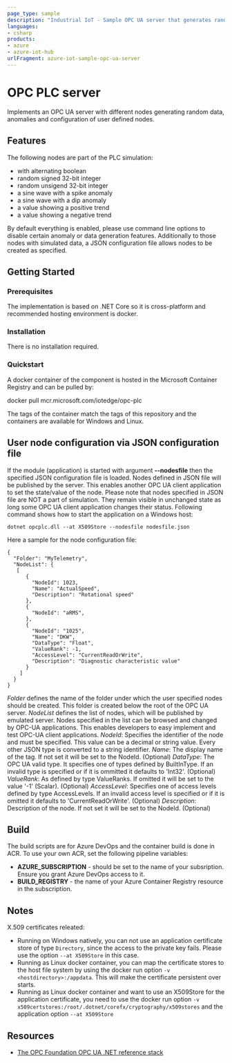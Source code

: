 ```yaml
---
page_type: sample
description: "Industrial IoT - Sample OPC UA server that generates random data and anomalies."
languages:
- csharp
products:
- azure
- azure-iot-hub
urlFragment: azure-iot-sample-opc-ua-server
---
```



# OPC PLC server
Implements an OPC UA server with different nodes generating random data, anomalies and configuration of user defined nodes.

## Features
The following nodes are part of the PLC simulation:
- with alternating boolean
- random signed 32-bit integer
- random unsigend 32-bit integer
- a sine wave with a spike anomaly
- a sine wave with a dip anomaly
- a value showing a positive trend
- a value showing a negative trend

By default everything is enabled, please use command line options to disable certain anomaly or data generation features.
Additionally to those nodes with simulated data, a JSON configuration file allows nodes to be created as specified.

## Getting Started

### Prerequisites

The implementation is based on .NET Core so it is cross-platform and recommended hosting environment is docker.

### Installation

There is no installation required.

### Quickstart

A docker container of the component is hosted in the Microsoft Container Registry and can be pulled by:

docker pull mcr.microsoft.com/iotedge/opc-plc

The tags of the container match the tags of this repository and the containers are available for Windows and Linux. 

## User node configuration via JSON configuration file
If the module (application) is started with argument **--nodesfile** then the specified JSON configuration file is loaded.
Nodes defined in JSON file will be published by the server. This enables another OPC UA client application to set the state/value of the node. Please note that nodes specified in JSON file are NOT a part of simulation. They remain visible in unchanged state as long some OPC UA client application changes their status.
Following command shows how to start the application on a Windows host:
~~~
dotnet opcplc.dll --at X509Store --nodesfile nodesfile.json
~~~
Here a sample for the node configuration file:
~~~
{
  "Folder": "MyTelemetry",
  "NodeList": {
   [
      {
        "NodeId": 1023,
        "Name": "ActualSpeed",
        "Description": "Rotational speed"
      },
      {
        "NodeId": "aRMS",
      },
      {
        "NodeId": "1025",
        "Name": "DKW",
        "DataType": "Float",
        "ValueRank": -1,
        "AccessLevel": "CurrentReadOrWrite",
        "Description": "Diagnostic characteristic value"
      }
    ]
  }
}
~~~
*Folder* defines the name of the folder under which the user specified nodes should be created. This folder is created below the root of the OPC UA server.
*NodeList* defines the list of nodes, which will be published by emulated server. Nodes specified in the list can be browsed and changed by OPC-UA applications. This enables developers to easy implement and test OPC-UA client applications.
*NodeId*: Specifies the identifier of the node and must be specified. This value can be a decimal or string value. Every other JSON type is converted to a string identifier.
*Name*: The display name of the tag. If not set it will be set to the NodeId. (Optional)
*DataType*: The OPC UA valid type. It specifies one of types defined by BuiltInType. If an invalid type is specified or if it is ommitted it defaults to 'Int32'. (Optional)
*ValueRank*: As defined by type ValueRanks. If omitted it will be set to the value '-1' (Scalar). (Optional)
*AccessLevel*: Specifies one of access levels defined by type AccessLevels. If an invalid access level is specified or if it is omitted it defaults to 'CurrentReadOrWrite'. (Optional)
*Description*: Description of the node.  If not set it will be set to the NodeId. (Optional)

## Build

The build scripts are for Azure DevOps and the container build is done in ACR. To use your own ACR, set the following pipeline variables:

- **AZURE_SUBSCRIPTION** - should be set to the name of your subsription. Ensure you grant Azure DevOps access to it.
- **BUILD_REGISTRY** - the name of your Azure Container Registry resource in the subscription.

## Notes

X.509 certificates releated:

* Running on Windows natively, you can not use an application certificate store of type `Directory`, since the access to the private key fails. Please use the option `--at X509Store` in this case.
* Running as Linux docker container, you can map the certificate stores to the host file system by using the docker run option `-v <hostdirectory>:/appdata`. This will make the certificate persistent over starts.
* Running as Linux docker container and want to use an X509Store for the application certificate, you need to use the docker run option `-v x509certstores:/root/.dotnet/corefx/cryptography/x509stores` and the application option `--at X509Store`

## Resources

- [The OPC Foundation OPC UA .NET reference stack](https://github.com/OPCFoundation/UA-.NETStandard)

